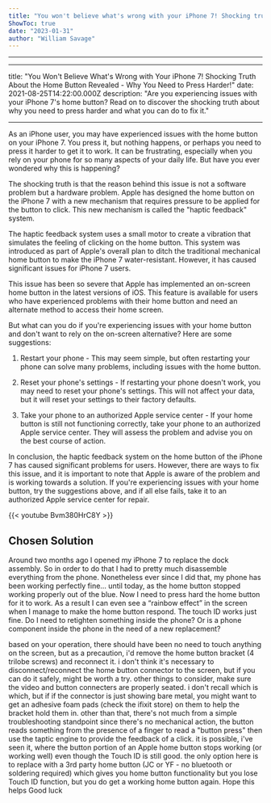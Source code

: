```yaml
---
title: "You won't believe what's wrong with your iPhone 7! Shocking truth about the home button revealed - why you need to press harder!"
ShowToc: true 
date: "2023-01-31"
author: "William Savage"
---
```

*****
---
title: "You Won't Believe What's Wrong with Your iPhone 7! Shocking Truth About the Home Button Revealed - Why You Need to Press Harder!"
date: 2021-08-25T14:22:00.000Z
description: "Are you experiencing issues with your iPhone 7's home button? Read on to discover the shocking truth about why you need to press harder and what you can do to fix it."

---

As an iPhone user, you may have experienced issues with the home button on your iPhone 7. You press it, but nothing happens, or perhaps you need to press it harder to get it to work. It can be frustrating, especially when you rely on your phone for so many aspects of your daily life. But have you ever wondered why this is happening?

The shocking truth is that the reason behind this issue is not a software problem but a hardware problem. Apple has designed the home button on the iPhone 7 with a new mechanism that requires pressure to be applied for the button to click. This new mechanism is called the "haptic feedback" system.

The haptic feedback system uses a small motor to create a vibration that simulates the feeling of clicking on the home button. This system was introduced as part of Apple's overall plan to ditch the traditional mechanical home button to make the iPhone 7 water-resistant. However, it has caused significant issues for iPhone 7 users.

This issue has been so severe that Apple has implemented an on-screen home button in the latest versions of iOS. This feature is available for users who have experienced problems with their home button and need an alternate method to access their home screen.

But what can you do if you're experiencing issues with your home button and don't want to rely on the on-screen alternative? Here are some suggestions:

1. Restart your phone - This may seem simple, but often restarting your phone can solve many problems, including issues with the home button.

2. Reset your phone's settings - If restarting your phone doesn't work, you may need to reset your phone's settings. This will not affect your data, but it will reset your settings to their factory defaults.

3. Take your phone to an authorized Apple service center - If your home button is still not functioning correctly, take your phone to an authorized Apple service center. They will assess the problem and advise you on the best course of action.

In conclusion, the haptic feedback system on the home button of the iPhone 7 has caused significant problems for users. However, there are ways to fix this issue, and it is important to note that Apple is aware of the problem and is working towards a solution. If you're experiencing issues with your home button, try the suggestions above, and if all else fails, take it to an authorized Apple service center for repair.

{{< youtube Bvm380HrC8Y >}} 



## Chosen Solution
 Around two months ago I opened my iPhone 7 to replace the dock assembly. So in order to do that I had to pretty much disassemble everything from the phone. Nonetheless ever since I did that, my phone has been working perfectly fine… until today, as the home button stopped working properly out of the blue.
Now I need to press hard the home button for it to work. As a result I can even see a “rainbow effect” in the screen when I manage to make the home button respond. The touch ID works just fine.
Do I need to retighten something inside the phone? Or is a phone component inside the phone in the need of a new replacement?

 based on your operation, there should have been no need to touch anything on the screen, but as a precaution, i'd remove the home button bracket (4 trilobe screws) and reconnect it.  i don't think it's necessary to disconnect/reconnect the home button connector to the screen, but if you can do it safely, might be worth a try.
other things to consider, make sure the video and button connecters are properly seated.  i don't recall which is which, but if if the connector is just showing bare metal, you might want to get an adhesive foam pads (check the ifixit store) on them to help the bracket hold them in.
other than that, there's not much from a simple troubleshooting standpoint since there's no mechanical action, the button reads something from the presence of a finger to read a "button press" then use the taptic engine to provide the feedback of a click.
it is possible, i've seen it, where the button portion of an Apple home button stops working (or working well) even though the Touch ID is still good.  the only option here is to replace with a 3rd party home button (JC or YF - no bluetooth or soldering required) which gives you home button functionality but you lose Touch ID function, but you do get a working home button again.
Hope this helps
Good luck




